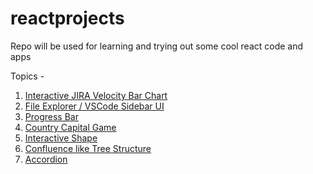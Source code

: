 # reactprojects

Repo will be used for learning and trying out some cool react code and apps

Topics -

1. [Interactive JIRA Velocity Bar Chart](interactive-barchart/outputs/o1.png)
2. [File Explorer / VSCode Sidebar UI](fileexplorer-vscodesidebar/outputs/o1.png)
3. [Progress Bar](progress-bar/outputs/o1.png)
4. [Country Capital Game](country-capital-game/outputs/o1.png)
5. [Interactive Shape](interactive-shape/outputs/o1.png)
6. [Confluence like Tree Structure](confluence-treestructure/output/o1.png)
7. [Accordion](accordion/outputs/o1.png)